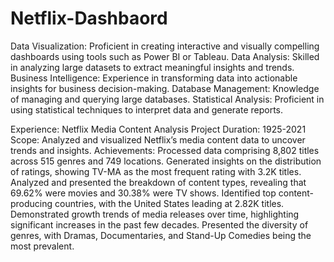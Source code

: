 # Netflix-Dashbaord

Data Visualization: Proficient in creating interactive and visually compelling dashboards using tools such as Power BI or Tableau.
Data Analysis: Skilled in analyzing large datasets to extract meaningful insights and trends.
Business Intelligence: Experience in transforming data into actionable insights for business decision-making.
Database Management: Knowledge of managing and querying large databases.
Statistical Analysis: Proficient in using statistical techniques to interpret data and generate reports.

Experience:
Netflix Media Content Analysis
Project Duration: 1925-2021
Scope: Analyzed and visualized Netflix’s media content data to uncover trends and insights.
Achievements:
Processed data comprising 8,802 titles across 515 genres and 749 locations.
Generated insights on the distribution of ratings, showing TV-MA as the most frequent rating with 3.2K titles.
Analyzed and presented the breakdown of content types, revealing that 69.62% were movies and 30.38% were TV shows.
Identified top content-producing countries, with the United States leading at 2.82K titles.
Demonstrated growth trends of media releases over time, highlighting significant increases in the past few decades.
Presented the diversity of genres, with Dramas, Documentaries, and Stand-Up Comedies being the most prevalent.
